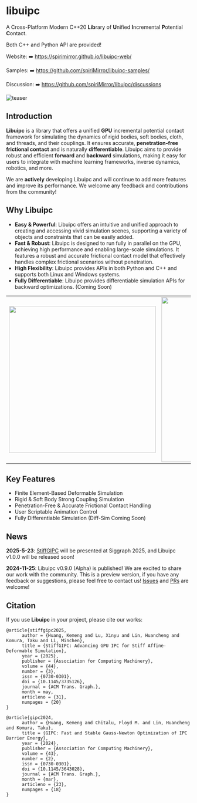 # libuipc

A Cross-Platform Modern C++20 **Lib**rary of **U**nified **I**ncremental **P**otential **C**ontact.

Both C++ and Python API are provided!

Website: ➡️ https://spirimirror.github.io/libuipc-web/

Samples: ➡️ https://github.com/spiriMirror/libuipc-samples/

Discussion: ➡️ https://github.com/spiriMirror/libuipc/discussions

![teaser](docs/media/teaser.png)

## Introduction

**Libuipc** is a library that offers a unified **GPU** incremental potential contact framework for simulating the dynamics of rigid bodies, soft bodies, cloth, and threads, and their couplings. It ensures accurate, **penetration-free frictional contact** and is naturally **differentiable**. Libuipc aims to provide robust and efficient **forward** and **backward** simulations, making it easy for users to integrate with machine learning frameworks, inverse dynamics, robotics, and more.

We are **actively** developing Libuipc and will continue to add more features and improve its performance. We welcome any feedback and contributions from the community!

## Why Libuipc

- **Easy & Powerful**: Libuipc offers an intuitive and unified approach to creating and accessing vivid simulation scenes, supporting a variety of objects and constraints that can be easily added.
- **Fast & Robust**: Libuipc is designed to run fully in parallel on the GPU, achieving high performance and enabling large-scale simulations. It features a robust and accurate frictional contact model that effectively handles complex frictional scenarios without penetration.
- **High Flexibility**: Libuipc provides APIs in both Python and C++ and supports both Linux and Windows systems.
- **Fully Differentiable**: Libuipc provides differentiable simulation APIs for backward optimizations. (Coming Soon)

<table>
  <tr>
    <td>
      <img src="docs/tutorial/media/concepts_code.svg" width="400">
    </td>
    <td>
      <img src="docs/tutorial/media/concepts.drawio.svg" width="450">
    </td>
  </tr>
</table>


## Key Features

- Finite Element-Based Deformable Simulation
- Rigid & Soft Body Strong Coupling Simulation
- Penetration-Free & Accurate Frictional Contact Handling
- User Scriptable Animation Control
- Fully Differentiable Simulation (Diff-Sim Coming Soon)

## News

**2025-5-23**: [StiffGIPC](https://dl.acm.org/doi/10.1145/3735126) will be presented at Siggraph 2025, and Libuipc v1.0.0 will be released soon!

**2024-11-25**: Libuipc v0.9.0 (Alpha) is published! We are excited to share our work with the community. This is a preview version, if you have any feedback or suggestions, please feel free to contact us! [Issues](https://github.com/spiriMirror/libuipc/issues) and [PRs](https://github.com/spiriMirror/libuipc/pulls) are welcome!

## Citation

If you use **Libuipc** in your project, please cite our works:

```
@article{stiffgipc2025,
      author = {Huang, Kemeng and Lu, Xinyu and Lin, Huancheng and Komura, Taku and Li, Minchen},
      title = {StiffGIPC: Advancing GPU IPC for Stiff Affine-Deformable Simulation},
      year = {2025},
      publisher = {Association for Computing Machinery},
      volume = {44},
      number = {3},
      issn = {0730-0301},
      doi = {10.1145/3735126},
      journal = {ACM Trans. Graph.},
      month = may,
      articleno = {31},
      numpages = {20}
}
```

```
@article{gipc2024,
      author = {Huang, Kemeng and Chitalu, Floyd M. and Lin, Huancheng and Komura, Taku},
      title = {GIPC: Fast and Stable Gauss-Newton Optimization of IPC Barrier Energy},
      year = {2024},
      publisher = {Association for Computing Machinery},
      volume = {43},
      number = {2},
      issn = {0730-0301},
      doi = {10.1145/3643028},
      journal = {ACM Trans. Graph.},
      month = {mar},
      articleno = {23},
      numpages = {18}
}
```

